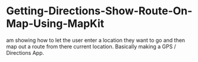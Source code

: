 # Getting-Directions-Show-Route-On-Map-Using-MapKit
am showing how to let the user enter a location they want to go and then map out a route from there current location. Basically making a GPS / Directions App. 

